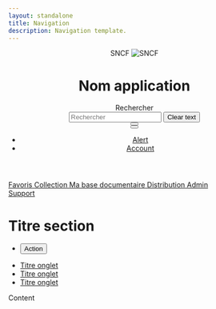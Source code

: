 ```yaml
---
layout: standalone
title: Navigation
description: Navigation template.
---
```


<header class="mastheader">
  <div class="mastheader-logo">
    <span class="sr-only">SNCF</span>
    <img alt="SNCF" />
  </div>
  <h1 class="mastheader-title d-none d-xl-block text-uppercase text-white mb-0">Nom application</h1>
  <div class="mastheader-search pr-md-4 pl-md-4 d-none d-lg-block">
    <div class="input-group align-items-center">
      <label class="font-weight-medium text-white pr-3 mb-0">Rechercher</label>
      <div class="form-control-container" data-component="control" data-clear-option="true">
        <input type="text" class="form-control clear-option" placeholder="Rechercher" data-role="input" />
        <span class="form-control-state"></span>
        <button type="button" class="btn-clear btn-primary d-none" data-btn="clear">
          <span class="sr-only">Clear text</span>
          <i class="icons-close"></i>
        </button>
      </div>
      <div class="input-group-append input-group-last">
        <button type="button" class="btn btn-primary btn-only-icon">
          <i class="icons-search"></i>
        </button>
      </div>
      <button type="button" class="btn btn-only-icon btn-white d-block d-md-none"><i class="icons-close icon-size-1x25"></i></button>
    </div>
  </div>
  <ul class="mastheader-toolbar toolbar mb-0">
    <li class="toolbar-item">
      <a href="#" class="btn btn-only-icon">
        <span class="sr-only">Alert</span>
        <i class="icons-alerte-underline"></i>
      </a>
    </li>
    <li class="toolbar-item">
      <a href="#" class="btn btn-only-icon">
        <span class="sr-only">Account</span>
        <i class="icons-account-offline"></i>
      </a>
    </li>
  </ul>
</header>
<nav class="mastnav">
  <div class="mastnav-top">
    <a href="#" class="mastnav-item active">
      <i class="icons-favorite-on icon-size-1x50"></i>
      <span class="font-weight-medium">Favoris</span>
    </a>
    <a href="#" class="mastnav-item">
      <i class="icons-collection icon-size-1x50"></i>
      <span class="font-weight-medium">Collection</span>
    </a>
    <a href="#" class="mastnav-item">
      <i class="icons-document icon-size-1x50"></i>
      <span class="font-weight-medium">Ma base documentaire</span>
    </a>
    <a href="#" class="mastnav-item">
      <i class="icons-distribution icon-size-1x50"></i>
      <span class="font-weight-medium">Distribution</span>
    </a>
    <a href="#" class="mastnav-item">
      <i class="icons-admin icon-size-1x50"></i>
      <span class="font-weight-medium">Admin</span>
    </a>
  </div>
  <div class="mastnav-bottom d-none d-lg-block">
    <a href="#" class="mastnav-item mastnav-item-horizontal">
      <i class="icons-support icon-size-1x50"></i>
      <span class="font-weight-medium">Support</span>
    </a>
  </div>
</nav>
<div class="actionbar">
  <div class="actionbar-head">
    <h1>Titre section</h1>
    <ul class="toolbar mb-0">
      <li class="toolbar-item">
        <button class="btn btn-sm btn-secondary">Action</button>
      </li>
    </ul>
  </div>
  <ul class="navtabs mb-0">
    <li class="navtabs-item pr-4">
      <a href="#" class="active pt-1 pb-3">Titre onglet</a>
    </li>
    <li class="navtabs-item pr-4">
      <a href="#" class="pt-1 pb-3">Titre onglet</a>
    </li>
    <li class="navtabs-item pr-4">
      <a href="#" class="pt-1 pb-3">Titre onglet</a>
    </li>
  </ul>
</div>
<main div class="mastcontainer">
  <p>Content</p>
</main>
